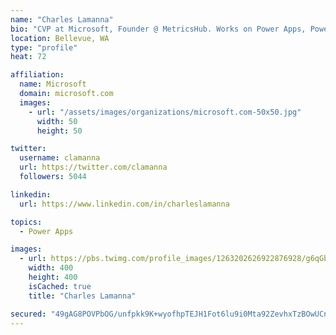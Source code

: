 ```yaml
---
name: "Charles Lamanna"
bio: "CVP at Microsoft, Founder @ MetricsHub. Works on Power Apps, Power Automate, Power Virtual Agent, Common Data Service and Dynamics 365."
location: Bellevue, WA
type: "profile"
heat: 72

affiliation:
  name: Microsoft
  domain: microsoft.com
  images:
    - url: "/assets/images/organizations/microsoft.com-50x50.jpg"
      width: 50
      height: 50

twitter:
  username: clamanna
  url: https://twitter.com/clamanna
  followers: 5044

linkedin:
  url: https://www.linkedin.com/in/charleslamanna

topics:
  - Power Apps

images:
  - url: https://pbs.twimg.com/profile_images/1263202626922876928/g6qGbHZ-_400x400.jpg
    width: 400
    height: 400
    isCached: true
    title: "Charles Lamanna"

secured: "49gAG8POVPbOG/unfpkk9K+wyofhpTEJH1Fot6lu9i0Mta92ZevhxTzBOwUCncco0cxjqC3j49hvO/FWAqjiyuwlrhkpjf0JS1xLU4wvwMJExfC4gvqBBue0iqdY3kBnOgqOXDUYTPYqyRvvrmf+rCHmsIi3TcAMfv9pT32cQaOglVq/8eCx+c5SxWI51lrZ+gxq76gxJ6BY8zSfaxS/9J2f2O91Sx9hI9vZ15i3edw7Q8G5j6uaicxIrxaocAAfp/TUoNgzX5d3mJWP7cUQr9SB5/Djao7Y9+VhOQsOpdMj+65LbGAwl4RLSglnuLkYO09DailiX15Bz6V3d7vsr2veGc3O/9UcFshKvIfMhOPhnsmuElsxtQ4J2xIRcvFy5hMHgjS2Cg5zt5WRh2qBTQ==;IMgYa7w9Zt47JGolQ9bqkw=="
---
```


